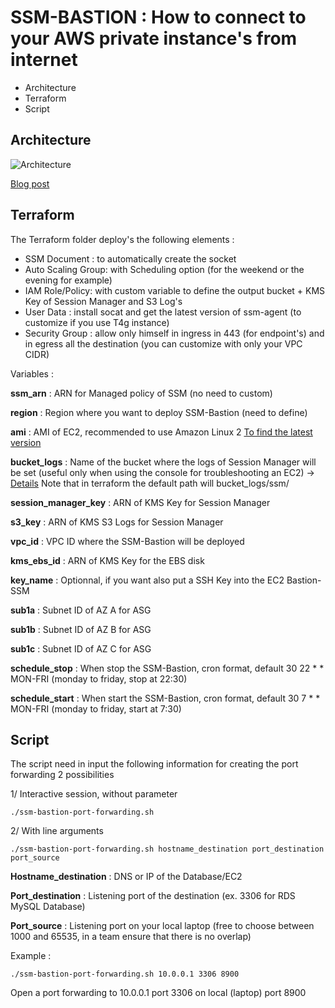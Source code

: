 # SSM-BASTION : How to connect to your AWS private instance's from internet

 - Architecture
 - Terraform
 - Script

## Architecture
![Architecture](https://dev-to-uploads.s3.amazonaws.com/uploads/articles/0ulu5mr5cibjmqe5nhht.png)

[Blog post](https://dev.to/menahem/ssm-bastion-how-to-connect-on-aws-private-instance-s-from-internet-2hmf)

## Terraform

The Terraform folder deploy's the following elements :

 - SSM Document : to automatically create the socket
 - Auto Scaling Group:  with Scheduling option (for the weekend or the evening for example)
 - IAM Role/Policy: with custom variable to define the output bucket + KMS Key of Session Manager and S3 Log's
 - User Data : install socat and get the latest version of ssm-agent (to customize if you use T4g instance)
 - Security Group : allow only himself in ingress in 443 (for endpoint's) and in egress all the destination (you can customize with only your VPC CIDR)

Variables :

**ssm_arn** : ARN for Managed policy of SSM (no need to custom)

**region** : Region where you want to deploy SSM-Bastion (need to define)

**ami** : AMI of EC2, recommended to use Amazon Linux 2 [To find the latest version](https://aws.amazon.com/fr/blogs/compute/query-for-the-latest-amazon-linux-ami-ids-using-aws-systems-manager-parameter-store/)

**bucket_logs** : Name of the bucket where the logs of Session Manager will be set (useful only when using the console for troubleshooting an EC2)  -> [Details](https://docs.aws.amazon.com/systems-manager/latest/userguide/session-manager-logging.html)
Note that in terraform the default path will bucket_logs/ssm/

**session_manager_key** : ARN of KMS Key for Session Manager

**s3_key** : ARN of KMS S3 Logs for Session Manager

**vpc_id** : VPC ID where the SSM-Bastion will be deployed

**kms_ebs_id** : ARN of KMS Key for the EBS disk

**key_name** : Optionnal, if you want also put a SSH Key into the EC2 Bastion-SSM

**sub1a** : Subnet ID of AZ A for ASG

**sub1b** : Subnet ID of AZ B for ASG

**sub1c** : Subnet ID of AZ C for ASG

**schedule_stop** : When stop the SSM-Bastion, cron format, default 30 22 * * MON-FRI (monday to friday, stop at 22:30)

**schedule_start** : When start the SSM-Bastion, cron format, default 30 7 * * MON-FRI (monday to friday, start at 7:30)

## Script
The script need in input the following information for creating the port forwarding
2 possibilities

1/ Interactive session, without parameter

    ./ssm-bastion-port-forwarding.sh

2/ With line arguments

    ./ssm-bastion-port-forwarding.sh hostname_destination port_destination port_source

**Hostname_destination** : DNS or IP of the Database/EC2

**Port_destination** : Listening port of the destination (ex. 3306 for RDS MySQL Database)

**Port_source** : Listening port on your local laptop (free to choose between 1000 and 65535, in a team ensure that there is no overlap)

Example : 

    ./ssm-bastion-port-forwarding.sh 10.0.0.1 3306 8900

Open a port forwarding to 10.0.0.1 port 3306 on local (laptop) port 8900
